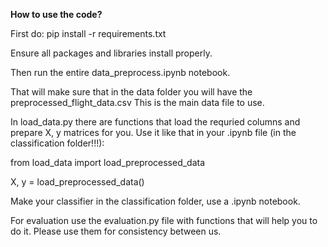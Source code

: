**How to use the code?**

First do:
pip install -r requirements.txt

Ensure all packages and libraries install properly.

Then run the entire data_preprocess.ipynb notebook.

That will make sure that in the data folder you will have the preprocessed_flight_data.csv
This is the main data file to use.

In load_data.py there are functions that load the requried columns and prepare X, y matrices for you. Use it like that in your .ipynb file (in the classification folder!!!):

from load_data import load_preprocessed_data

X, y = load_preprocessed_data()


Make your classifier in the classification folder, use a .ipynb notebook.

For evaluation use the evaluation.py file with functions that will help you to do it. Please use them for consistency between us.
